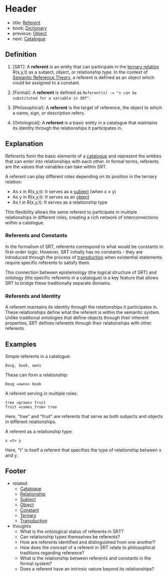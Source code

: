 # Header
- title: [Referent](referent)
- book: [Dictionary](.dictionary.md)
- previous: [Object](object.md)
- next: [Catalogue](catalogue.md)

## Definition

1. [SRT]: A **referent** is an entity that can participate in the [ternary relation](ternary.md) R(x,y,t) as a subject, object, or relationship type. In the context of [Semantic Reference Theory](semantic-reference-theory.md), a referent is defined as an object which could be assigned to a constant.

2. [Formal]: A **referent** is defined as `Referent(x) := "x can be substituted for a variable in SRT"`.

3. [Philosophical]: A **referent** is the target of reference, the object to which a name, sign, or description refers.

4. [Ontological]: A **referent** is a basic entity in a catalogue that maintains its identity through the relationships it participates in.

## Explanation

Referents form the basic elements of a [catalogue](catalogue.md) and represent the entities that can enter into relationships with each other. In formal terms, referents are the values that variables can take within SRT.

A referent can play different roles depending on its position in the ternary relation:
- As x in R(x,y,t): It serves as a [subject](subject.md) (when x ≠ y)
- As y in R(x,y,t): It serves as an [object](object.md)
- As t in R(x,y,t): It serves as a relationship type

This flexibility allows the same referent to participate in multiple relationships in different roles, creating a rich network of interconnections within a catalogue.

### Referents and Constants

In the formalism of SRT, referents correspond to what would be constants in first-order logic. However, SRT initially has no constants - they are introduced through the process of [transduction](transduction.md) when existential statements require specific referents to satisfy them.

This connection between epistemology (the logical structure of SRT) and ontology (the specific referents in a catalogue) is a key feature that allows SRT to bridge these traditionally separate domains.

### Referents and Identity

A referent maintains its identity through the relationships it participates in. These relationships define what the referent is within the semantic system. Unlike traditional ontologies that define objects through their inherent properties, SRT defines referents through their relationships with other referents.

## Examples

Simple referents in a catalogue:
```
Doug, book, owns
```
These can form a relationship:
```
Doug =owns> book
```

A referent serving in multiple roles:
```
tree =grows> fruit
fruit =comes_from> tree
```
Here, "tree" and "fruit" are referents that serve as both subjects and objects in different relationships.

A referent as a relationship type:
```
x =t> y
```
Here, "t" is itself a referent that specifies the type of relationship between x and y.

## Footer
- related: 
  - [Catalogue](catalogue.md)
  - [Relationship](relationship.md)
  - [Subject](subject.md)
  - [Object](object.md)
  - [Constant](constant.md)
  - [Ternary](ternary.md)
  - [Transduction](transduction.md)
- thoughts
  - What is the ontological status of referents in SRT?
  - Can relationship types themselves be referents?
  - How are referents identified and distinguished from one another?
  - How does the concept of a referent in SRT relate to philosophical traditions regarding reference?
  - What is the relationship between referents and constants in the formal system?
  - Does a referent have an intrinsic nature beyond its relationships?